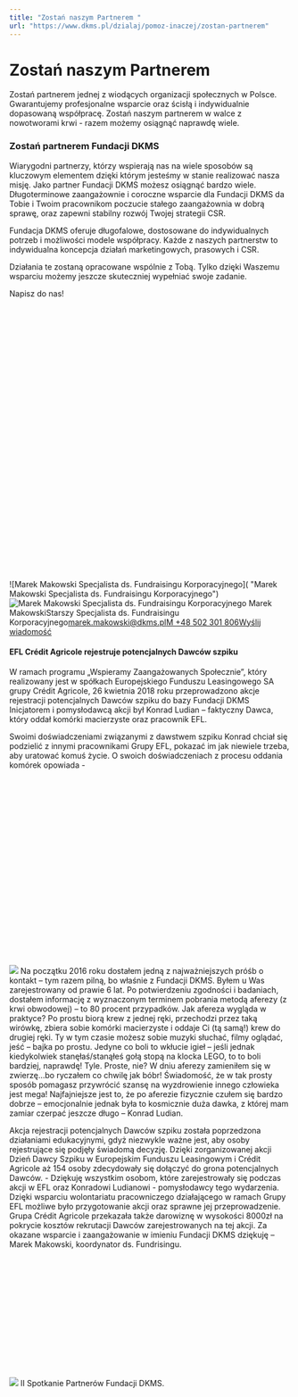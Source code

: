 ```yaml
---
title: "Zostań naszym Partnerem "
url: "https://www.dkms.pl/dzialaj/pomoz-inaczej/zostan-partnerem"
---
```


# Zostań naszym Partnerem 

Zostań partnerem jednej z wiodących organizacji społecznych w Polsce. Gwarantujemy profesjonalne wsparcie oraz ścisłą i indywidualnie dopasowaną współpracę. Zostań naszym partnerem w walce z nowotworami krwi \- razem możemy osiągnąć naprawdę wiele. 


### Zostań partnerem Fundacji DKMS


Wiarygodni partnerzy, którzy wspierają nas na wiele sposobów są kluczowym elementem dzięki którym jesteśmy w stanie realizować nasza misję. Jako partner Fundacji DKMS możesz osiągnąć bardzo wiele. Długoterminowe zaangażownie i coroczne wsparcie dla Fundacji DKMS da Tobie i Twoim pracownikom poczucie stałego zaangażownia w dobrą sprawę, oraz zapewni stabilny rozwój Twojej strategii CSR.  

  

Fundacja DKMS oferuje długofalowe, dostosowane do indywidualnych potrzeb i możliwości modele współpracy. Każde z naszych partnerstw to indywidualna koncepcja działań marketingowych, prasowych i CSR.  

  

Działania te zostaną opracowane wspólnie z Tobą. Tylko dzięki Waszemu wsparciu możemy jeszcze skuteczniej wypełniać swoje zadanie.


Napisz do nas!![](data:image/svg+xml;charset=utf-8,%3Csvg%20height='900'%20width='900'%20xmlns='http://www.w3.org/2000/svg'%20version='1.1'%3E%3C/svg%3E)![Marek Makowski Specjalista ds. Fundraisingu Korporacyjnego]( "Marek Makowski Specjalista ds. Fundraisingu Korporacyjnego")![Marek Makowski Specjalista ds. Fundraisingu Korporacyjnego](https://assets-eu-01.kc-usercontent.com:443/bed48093-082e-0109-4b5f-7bdadab5eedd/9b6d4983-b3ab-47af-9dab-727184ef3eb8/mn_dkms_portrety_1440.jpg?w=300&h=300&auto=format&lossless=true&fit=cover "Marek Makowski Specjalista ds. Fundraisingu Korporacyjnego") Marek MakowskiStarszy Specjalista ds. Fundraisingu Korporacyjnego[marek.makowski@dkms.pl](mailto:marek.makowski@dkms.pl " Marek Makowski")[M \+48 502 301 806](tel:M%20+48%20502%20301%20806%0A%0A%0A%0A " Marek Makowski")[Wyślij wiadomość](/kontakt/firma "Twoja firma chce pomóc? Napisz do nas.")
#### EFL Crédit Agricole rejestruje potencjalnych Dawców szpiku


W ramach programu „Wspieramy Zaangażowanych Społecznie”, który realizowany jest w spółkach Europejskiego Funduszu Leasingowego SA grupy Crédit Agricole, 26 kwietnia 2018 roku przeprowadzono akcje rejestracji potencjalnych Dawców szpiku do bazy Fundacji DKMS Inicjatorem i pomysłodawcą akcji był Konrad Ludian – faktyczny Dawca, który oddał komórki macierzyste oraz pracownik EFL.


Swoimi doświadczeniami związanymi z dawstwem szpiku Konrad chciał się podzielić z innymi pracownikami Grupy EFL, pokazać im jak niewiele trzeba, aby uratować komuś życie. O swoich doświadczeniach z procesu oddania komórek opowiada \- 


![](data:image/svg+xml;charset=utf-8,%3Csvg%20height='800'%20width='1200'%20xmlns='http://www.w3.org/2000/svg'%20version='1.1'%3E%3C/svg%3E)![]()![](https://assets-eu-01.kc-usercontent.com:443/bed48093-082e-0109-4b5f-7bdadab5eedd/ac353196-316e-4d66-98c0-98f6789fd4a1/Projekt%20bez%20tytu%C5%82u%20%2815%29.jpg?w=1200&h=800&auto=format&lossless=true&fit=crop)
Na początku 2016 roku dostałem jedną z najważniejszych próśb o kontakt – tym razem pilną, bo właśnie z Fundacji DKMS. Byłem u Was zarejestrowany od prawie 6 lat. Po potwierdzeniu zgodności i badaniach, dostałem informację z wyznaczonym terminem pobrania metodą aferezy (z krwi obwodowej) – to 80 procent przypadków. Jak afereza wygląda w praktyce? Po prostu biorą krew z jednej ręki, przechodzi przez taką wirówkę, zbiera sobie komórki macierzyste i oddaje Ci (tą samą!) krew do drugiej ręki. Ty w tym czasie możesz sobie muzyki słuchać, filmy oglądać, jeść – bajka po prostu. Jedyne co boli to wkłucie igieł – jeśli jednak kiedykolwiek stanęłaś/stanąłeś gołą stopą na klocka LEGO, to to boli bardziej, naprawdę! Tyle. Proste, nie? W dniu aferezy zamieniłem się w zwierzę…bo ryczałem co chwilę jak bóbr! Świadomość, że w tak prosty sposób pomagasz przywrócić szansę na wyzdrowienie innego człowieka jest mega! Najfajniejsze jest to, że po aferezie fizycznie czułem się bardzo dobrze – emocjonalnie jednak była to kosmicznie duża dawka, z której mam zamiar czerpać jeszcze długo – Konrad Ludian.
  



Akcja rejestracji potencjalnych Dawców szpiku została poprzedzona działaniami edukacyjnymi, gdyż niezwykle ważne jest, aby osoby rejestrujące się podjęły świadomą decyzję. Dzięki zorganizowanej akcji Dzień Dawcy Szpiku w Europejskim Funduszu Leasingowym i Crédit Agricole aż 154 osoby zdecydowały się dołączyć do grona potencjalnych Dawców. \- Dziękuję wszystkim osobom, które zarejestrowały się podczas akcji w EFL oraz Konradowi Ludianowi \- pomysłodawcy tego wydarzenia. Dzięki wsparciu wolontariatu pracowniczego działającego w ramach Grupy EFL możliwe było przygotowanie akcji oraz sprawne jej przeprowadzenie. Grupa Crédit Agricole przekazała także darowiznę w wysokości 8000zł na pokrycie kosztów rekrutacji Dawców zarejestrowanych na tej akcji. Za okazane wsparcie i zaangażowanie w imieniu Fundacji DKMS dziękuję – Marek Makowski, koordynator ds. Fundrisingu.


![](data:image/svg+xml;charset=utf-8,%3Csvg%20height='823.0000000000001'%20width='1920'%20xmlns='http://www.w3.org/2000/svg'%20version='1.1'%3E%3C/svg%3E)![]()![](https://assets-eu-01.kc-usercontent.com:443/bed48093-082e-0109-4b5f-7bdadab5eedd/231f8bc0-3d8c-4648-b2c8-5e4c4aedd0ea/II%20spotkanie%20Partner%C3%B3w%20Fundacji%20DKMS.jpg?w=820&h=351&auto=format&lossless=true&fit=cover)
II Spotkanie Partnerów Fundacji DKMS.


